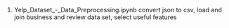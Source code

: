 
1. Yelp_Dataset_-_Data_Preprocessing.ipynb
	convert json to csv, load and join business and review data set, select useful features